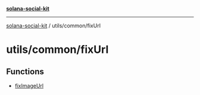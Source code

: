 [**solana-social-kit**](../../../README.md)

***

[solana-social-kit](../../../README.md) / utils/common/fixUrl

# utils/common/fixUrl

## Functions

- [fixImageUrl](functions/fixImageUrl.md)
